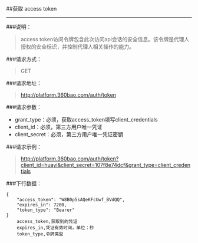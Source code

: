 ##获取 access token

------------

###说明：
   > access token访问令牌包含此次访问api会话的安全信息。该令牌是代理人授权的安全标识，并控制代理人相关操作的能力。


###请求方式：
> GET

###请求地址：
> http://platform.360bao.com/auth/token

###请求参数：
> 
  * grant_type：必须，获取access_token填写client_credentials
  * client_id：必须，第三方用户唯一凭证
  * client_secret：必须，第三方用户唯一凭证密钥
 
###请求示例：
> http://platform.360bao.com/auth/token?client_id=huayi&client_secret=107f8e74dcf&grant_type=client_credentials

###下行数据：
```
{
    "access_token": "W8B0p5sAQeKFcUwf_BVdQQ",
    "expires_in": 7200,
    "token_type": "Bearer"
}
    access_token,获取到的凭证
    expires_in,凭证有效时间，单位：秒
    token_type,令牌类型
```




